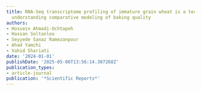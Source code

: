 ```yaml
---
title: RNA-Seq transcriptome profiling of immature grain wheat is a technique for
  understanding comparative modeling of baking quality
authors:
- Hossein Ahmadi-Ochtapeh
- Hassan Soltanloo
- Seyyede Sanaz Ramezanpour
- Ahad Yamchi
- Vahid Shariati
date: '2024-01-01'
publishDate: '2025-05-06T13:56:14.307268Z'
publication_types:
- article-journal
publication: '*Scientific Reports*'
---
```

